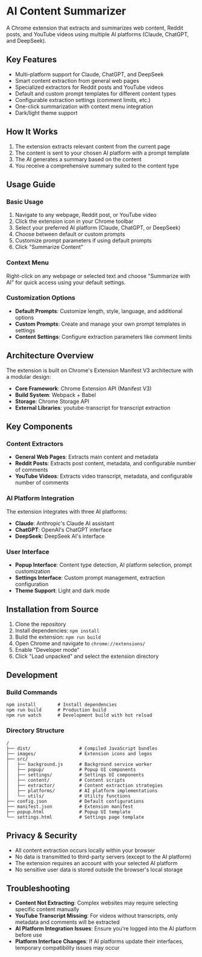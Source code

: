 # AI Content Summarizer

A Chrome extension that extracts and summarizes web content, Reddit posts, and YouTube videos using multiple AI platforms (Claude, ChatGPT, and DeepSeek).

## Key Features

- Multi-platform support for Claude, ChatGPT, and DeepSeek
- Smart content extraction from general web pages
- Specialized extractors for Reddit posts and YouTube videos
- Default and custom prompt templates for different content types
- Configurable extraction settings (comment limits, etc.)
- One-click summarization with context menu integration
- Dark/light theme support

## How It Works

1. The extension extracts relevant content from the current page
2. The content is sent to your chosen AI platform with a prompt template
3. The AI generates a summary based on the content
4. You receive a comprehensive summary suited to the content type

## Usage Guide

### Basic Usage

1. Navigate to any webpage, Reddit post, or YouTube video
2. Click the extension icon in your Chrome toolbar
3. Select your preferred AI platform (Claude, ChatGPT, or DeepSeek)
4. Choose between default or custom prompts
5. Customize prompt parameters if using default prompts
6. Click "Summarize Content"

### Context Menu

Right-click on any webpage or selected text and choose "Summarize with AI" for quick access using your default settings.

### Customization Options

- **Default Prompts**: Customize length, style, language, and additional options
- **Custom Prompts**: Create and manage your own prompt templates in settings
- **Content Settings**: Configure extraction parameters like comment limits

## Architecture Overview

The extension is built on Chrome's Extension Manifest V3 architecture with a modular design:

- **Core Framework**: Chrome Extension API (Manifest V3)
- **Build System**: Webpack + Babel
- **Storage**: Chrome Storage API
- **External Libraries**: youtube-transcript for transcript extraction

## Key Components

### Content Extractors

- **General Web Pages**: Extracts main content and metadata
- **Reddit Posts**: Extracts post content, metadata, and configurable number of comments
- **YouTube Videos**: Extracts video transcript, metadata, and configurable number of comments

### AI Platform Integration

The extension integrates with three AI platforms:
- **Claude**: Anthropic's Claude AI assistant
- **ChatGPT**: OpenAI's ChatGPT interface
- **DeepSeek**: DeepSeek AI's interface

### User Interface

- **Popup Interface**: Content type detection, AI platform selection, prompt customization
- **Settings Interface**: Custom prompt management, extraction configuration
- **Theme Support**: Light and dark mode

## Installation from Source

1. Clone the repository
2. Install dependencies: `npm install`
3. Build the extension: `npm run build`
4. Open Chrome and navigate to `chrome://extensions/`
5. Enable "Developer mode"
6. Click "Load unpacked" and select the extension directory

## Development

### Build Commands
```
npm install        # Install dependencies
npm run build      # Production build
npm run watch      # Development build with hot reload
```

### Directory Structure
```
/
├── dist/                  # Compiled JavaScript bundles
├── images/                # Extension icons and logos
├── src/
│   ├── background.js      # Background service worker
│   ├── popup/             # Popup UI components
│   ├── settings/          # Settings UI components
│   ├── content/           # Content scripts
│   ├── extractor/         # Content extraction strategies
│   ├── platforms/         # AI platform implementations
│   └── utils/             # Utility functions
├── config.json            # Default configurations
├── manifest.json          # Extension manifest
├── popup.html             # Popup UI template
└── settings.html          # Settings page template
```

## Privacy & Security

- All content extraction occurs locally within your browser
- No data is transmitted to third-party servers (except to the AI platform)
- The extension requires an account with your selected AI platform
- No sensitive user data is stored outside the browser's local storage

## Troubleshooting

- **Content Not Extracting**: Complex websites may require selecting specific content manually
- **YouTube Transcript Missing**: For videos without transcripts, only metadata and comments will be extracted
- **AI Platform Integration Issues**: Ensure you're logged into the AI platform before use
- **Platform Interface Changes**: If AI platforms update their interfaces, temporary compatibility issues may occur
